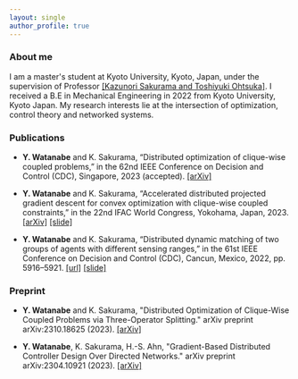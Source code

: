 ```yaml
---
layout: single
author_profile: true
---
```


### About me
I am a master's student at Kyoto University, Kyoto, Japan, under the supervision of Professor [[Kazunori Sakurama and Toshiyuki Ohtsuka]](http://www.ids.sys.i.kyoto-u.ac.jp/members_e.html). I received a B.E in Mechanical Engineering in 2022 from Kyoto University, Kyoto Japan. My research interests lie at the intersection of optimization, control theory and networked systems.

### Publications

- **Y. Watanabe** and K. Sakurama, “Distributed optimization of clique-wise coupled problems,” in the
62nd IEEE Conference on Decision and Control (CDC), Singapore, 2023 (accepted). [[arXiv]](https://arxiv.org/abs/2304.10904)

- **Y. Watanabe** and K. Sakurama, “Accelerated distributed projected gradient descent for convex
optimization with clique-wise coupled constraints,” in the 22nd IFAC World Congress, Yokohama, Japan, 2023. [[arXiv]](https://arxiv.org/abs/2211.06284) [[slide]](https://drive.google.com/file/d/18eFJD-pbYeG8jPoaMKLd6CcjYlKPyjIa/view?usp=sharing)


- **Y. Watanabe** and K. Sakurama, “Distributed dynamic matching of two groups of agents with different
sensing ranges,” in the 61st IEEE Conference on Decision and Control (CDC), Cancun, Mexico, 2022,
pp. 5916–5921. [[url]](https://ieeexplore.ieee.org/abstract/document/9993395) [[slide]](https://drive.google.com/file/d/1ET6BVsJRdsJL14AmMctc9dIXT_bd6rDw/view?usp=sharing)

### Preprint

- **Y. Watanabe** and K. Sakurama, "Distributed Optimization of Clique-Wise Coupled Problems via Three-Operator Splitting." arXiv preprint arXiv:2310.18625 (2023). [[arXiv]](https://arxiv.org/abs/2310.18625)

- **Y. Watanabe**, K. Sakurama, H.-S. Ahn, "Gradient-Based Distributed Controller Design Over Directed Networks." arXiv preprint arXiv:2304.10921 (2023). [[arXiv]](https://arxiv.org/abs/2304.10921)